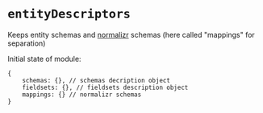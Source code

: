 # `entityDescriptors`

Keeps entity schemas and <a href="https://github.com/gaearon/normalizr" target="_blank">normalizr</a> schemas (here called "mappings" for separation)

Initial state of module:

    {
    	schemas: {}, // schemas decription object
    	fieldsets: {}, // fieldsets description object
    	mappings: {} // normalizr schemas
    }
